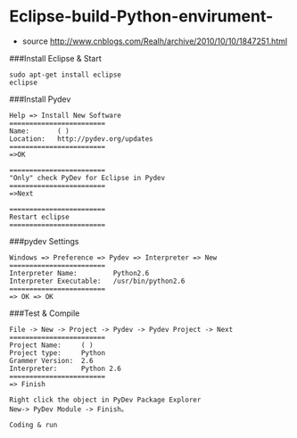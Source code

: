 # Eclipse-build-Python-envirument-
- source http://www.cnblogs.com/Realh/archive/2010/10/10/1847251.html

###Install Eclipse & Start
```
sudo apt-get install eclipse
eclipse
```

###Install Pydev
```
Help => Install New Software
========================
Name:       ( )
Location:   http://pydev.org/updates
========================
=>OK
```

```
========================
"Only" check PyDev for Eclipse in Pydev
========================
=>Next
```

```
========================
Restart eclipse
========================
```

###pydev Settings
```
Windows => Preference => Pydev => Interpreter => New
========================
Interpreter Name:         Python2.6 
Interpreter Executable:   /usr/bin/python2.6
========================
=> OK => OK
```

###Test & Compile
```
File -> New -> Project -> Pydev -> Pydev Project -> Next
========================
Project Name:     ( )
Project type:     Python
Grammer Version:  2.6
Interpreter:      Python 2.6
========================
=> Finish
```

```
Right click the object in PyDev Package Explorer
New-> PyDev Module -> Finish。
```

```
Coding & run
```

